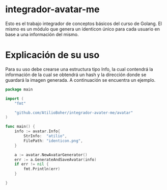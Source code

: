 # integrador-avatar-me

Esto es el trabajo integrador de conceptos básicos del curso de Golang.
El mismo es un módulo que genera un identicon único para cada usuario en base a una información del mismo.

# Explicación de su uso

Para su uso debe crearse una estructura tipo Info, la cual contendrá la información de la cual se obtendrá un hash y la dirección donde se guardará la imagen generada. A continuación se encuentra un ejemplo.

```go
package main

import (
	"fmt"

	"github.com/AtilioBoher/integrador-avater-me/avatar"
)

func main() {
	info := avatar.Info{
		StrInfo:  "atilio",
		FilePath: "identicon.png",
	}

	a := avatar.NewAvatarGenerator()
	err := a.GenerateAndSaveAvatar(info)
	if err != nil {
		fmt.Println(err)
	}

}
```
